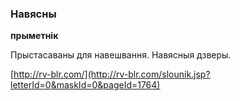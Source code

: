 ### Навясны
**прыметнік**

Прыстасаваны для навешвання. Навясныя дзверы.

<a rel="author">[http://rv-blr.com/](http://rv-blr.com/slounik.jsp?letterId=0&maskId=0&pageId=1764)</a>
